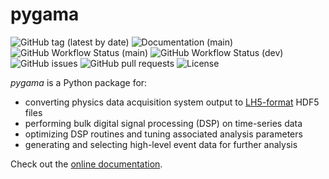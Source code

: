 # pygama

![GitHub tag (latest by date)](https://img.shields.io/github/v/tag/legend-exp/pygama?logo=git)
![Documentation (main)](https://img.shields.io/badge/documentation-online-purple?logo=readthedocs&link=https%3A%2F%2Flegend-exp.github.io%2Fpygama)
![GitHub Workflow Status (main)](https://img.shields.io/github/workflow/status/legend-exp/pygama/pygama/main?label=main%20branch&logo=github)
![GitHub Workflow Status (dev)](https://img.shields.io/github/workflow/status/legend-exp/pygama/pygama/dev?label=dev%20branch&logo=github)
![GitHub issues](https://img.shields.io/github/issues/legend-exp/pygama?logo=github)
![GitHub pull requests](https://img.shields.io/github/issues-pr/legend-exp/pygama?logo=github)
![License](https://img.shields.io/github/license/legend-exp/pygama)

*pygama* is a Python package for:

* converting physics data acquisition system output to [LH5-format](https://github.com/legend-exp/legend-data-format-specs) HDF5 files
* performing bulk digital signal processing (DSP) on time-series data
* optimizing DSP routines and tuning associated analysis parameters
* generating and selecting high-level event data for further analysis

Check out the [online documentation](https://legend-exp.github.io/pygama).
